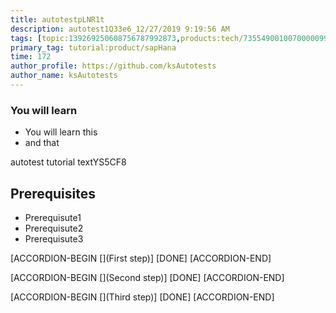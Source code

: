```yaml
---
title: autotestpLNR1t
description: autotest1Q33e6_12/27/2019 9:19:56 AM
tags: [topic:139269250608756787992873,products:tech/73554900100700000996,tutorial:experience/advanced]
primary_tag: tutorial:product/sapHana
time: 172
author_profile: https://github.com/ksAutotests
author_name: ksAutotests
---
```

### You will learn
- You will learn this
- and that

autotest tutorial textYS5CF8

## Prerequisites
- Prerequisute1
- Prerequisute2
- Prerequisute3

[ACCORDION-BEGIN [](First step)]
[DONE]
[ACCORDION-END]

[ACCORDION-BEGIN [](Second step)]
[DONE]
[ACCORDION-END]

[ACCORDION-BEGIN [](Third step)]
[DONE]
[ACCORDION-END]

